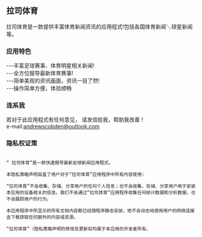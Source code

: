 ## 拉司体育

拉司体育是一款提供丰富体育新闻资讯的应用程式!包括各国体育新闻＼球星新闻等。


### 应用特色

---丰富足球赛事、体育明星相关新闻!  
---全方位报导最新体育赛事!  
---简单美观的资讯画面，资讯一目了然!  
---操作简单方便，体验顺畅  


### 连系我
若对于此应用程式有任何意见，
请发信给我，帮助我改善！  
e-mail:andrewscobden@outlook.com  




### 隐私权证策
```

“ 拉司体育”是一款快速报导最新足球新闻应用程式。

本隐私策略声明函盖了用户对于“拉司体育”应用程序中所有内容使用:

“拉司体育”不会收集、存储、分享用户的任何个人信息；也不会收集、存储、分享用户用于安装本应用的设备相关的信息。我们不会通过“拉司体育”应用程序收集任何统计数据和分析数据，也不会跟踪用户的行为。

本应用程序中所显示的所有文档内容都已经随程序静态安装，绝不会动态地使用用户的网络连接去下载获取任何额外的内容或资源。

“拉司体育”（隐私策略声明的修改及更新权均属于本应用的开发者所有。

```
